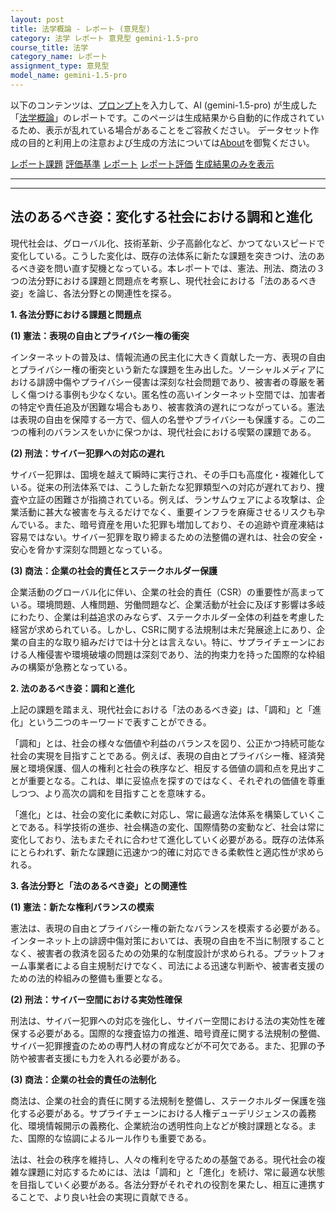 ```yaml
---
layout: post
title: 法学概論 - レポート (意見型)
category: 法学 レポート 意見型 gemini-1.5-pro
course_title: 法学
category_name: レポート
assignment_type: 意見型
model_name: gemini-1.5-pro
---
```


以下のコンテンツは、[プロンプト](https://github.com/takedatoshiyuki/synthetic_assignments/tree/main/generated/法学/gemini-1.5-pro/prompt_レポート-意見型.md)を入力して、AI (gemini-1.5-pro) が生成した「[法学概論](/contents/法学/)」のレポートです。このページは生成結果から自動的に作成されているため、表示が乱れている場合があることをご容赦ください。
データセット作成の目的と利用上の注意および生成の方法については[About](/About)を御覧ください。

[レポート課題](../レポート課題-意見型)
[評価基準](../評価基準-意見型)
[レポート](../レポート-意見型)
[レポート評価](../レポート評価-意見型)
[生成結果のみを表示](https://github.com/takedatoshiyuki/synthetic_assignments/tree/main/generated/法学/gemini-1.5-pro/レポート-意見型.md)
  

***
***
  
## 法のあるべき姿：変化する社会における調和と進化

現代社会は、グローバル化、技術革新、少子高齢化など、かつてないスピードで変化している。こうした変化は、既存の法体系に新たな課題を突きつけ、法のあるべき姿を問い直す契機となっている。本レポートでは、憲法、刑法、商法の３つの法分野における課題と問題点を考察し、現代社会における「法のあるべき姿」を論じ、各法分野との関連性を探る。

**1. 各法分野における課題と問題点**

**(1) 憲法：表現の自由とプライバシー権の衝突**

インターネットの普及は、情報流通の民主化に大きく貢献した一方、表現の自由とプライバシー権の衝突という新たな課題を生み出した。ソーシャルメディアにおける誹謗中傷やプライバシー侵害は深刻な社会問題であり、被害者の尊厳を著しく傷つける事例も少なくない。匿名性の高いインターネット空間では、加害者の特定や責任追及が困難な場合もあり、被害救済の遅れにつながっている。憲法は表現の自由を保障する一方で、個人の名誉やプライバシーも保護する。この二つの権利のバランスをいかに保つかは、現代社会における喫緊の課題である。

**(2) 刑法：サイバー犯罪への対応の遅れ**

サイバー犯罪は、国境を越えて瞬時に実行され、その手口も高度化・複雑化している。従来の刑法体系では、こうした新たな犯罪類型への対応が遅れており、捜査や立証の困難さが指摘されている。例えば、ランサムウェアによる攻撃は、企業活動に甚大な被害を与えるだけでなく、重要インフラを麻痺させるリスクも孕んでいる。また、暗号資産を用いた犯罪も増加しており、その追跡や資産凍結は容易ではない。サイバー犯罪を取り締まるための法整備の遅れは、社会の安全・安心を脅かす深刻な問題となっている。

**(3) 商法：企業の社会的責任とステークホルダー保護**

企業活動のグローバル化に伴い、企業の社会的責任（CSR）の重要性が高まっている。環境問題、人権問題、労働問題など、企業活動が社会に及ぼす影響は多岐にわたり、企業は利益追求のみならず、ステークホルダー全体の利益を考慮した経営が求められている。しかし、CSRに関する法規制は未だ発展途上にあり、企業の自主的な取り組みだけでは十分とは言えない。特に、サプライチェーンにおける人権侵害や環境破壊の問題は深刻であり、法的拘束力を持った国際的な枠組みの構築が急務となっている。

**2. 法のあるべき姿：調和と進化**

上記の課題を踏まえ、現代社会における「法のあるべき姿」は、「調和」と「進化」という二つのキーワードで表すことができる。

「調和」とは、社会の様々な価値や利益のバランスを図り、公正かつ持続可能な社会の実現を目指すことである。例えば、表現の自由とプライバシー権、経済発展と環境保護、個人の権利と社会の秩序など、相反する価値の調和点を見出すことが重要となる。これは、単に妥協点を探すのではなく、それぞれの価値を尊重しつつ、より高次の調和を目指すことを意味する。

「進化」とは、社会の変化に柔軟に対応し、常に最適な法体系を構築していくことである。科学技術の進歩、社会構造の変化、国際情勢の変動など、社会は常に変化しており、法もまたそれに合わせて進化していく必要がある。既存の法体系にとらわれず、新たな課題に迅速かつ的確に対応できる柔軟性と適応性が求められる。

**3. 各法分野と「法のあるべき姿」との関連性**

**(1) 憲法：新たな権利バランスの模索**

憲法は、表現の自由とプライバシー権の新たなバランスを模索する必要がある。インターネット上の誹謗中傷対策においては、表現の自由を不当に制限することなく、被害者の救済を図るための効果的な制度設計が求められる。プラットフォーム事業者による自主規制だけでなく、司法による迅速な判断や、被害者支援のための法的枠組みの整備も重要となる。

**(2) 刑法：サイバー空間における実効性確保**

刑法は、サイバー犯罪への対応を強化し、サイバー空間における法の実効性を確保する必要がある。国際的な捜査協力の推進、暗号資産に関する法規制の整備、サイバー犯罪捜査のための専門人材の育成などが不可欠である。また、犯罪の予防や被害者支援にも力を入れる必要がある。

**(3) 商法：企業の社会的責任の法制化**

商法は、企業の社会的責任に関する法規制を整備し、ステークホルダー保護を強化する必要がある。サプライチェーンにおける人権デューデリジェンスの義務化、環境情報開示の義務化、企業統治の透明性向上などが検討課題となる。また、国際的な協調によるルール作りも重要である。

法は、社会の秩序を維持し、人々の権利を守るための基盤である。現代社会の複雑な課題に対応するためには、法は「調和」と「進化」を続け、常に最適な状態を目指していく必要がある。各法分野がそれぞれの役割を果たし、相互に連携することで、より良い社会の実現に貢献できる。
